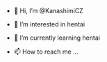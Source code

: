 - 👋 Hi, I’m @KanashimiCZ
- 👀 I’m interested in hentai
- 🌱 I’m currently learning hentai

- 📫 How to reach me ...

<!---
KanashimiCZ/KanashimiCZ is a ✨ special ✨ repository because its `README.md` (this file) appears on your GitHub profile.
You can click the Preview link to take a look at your changes.
--->
